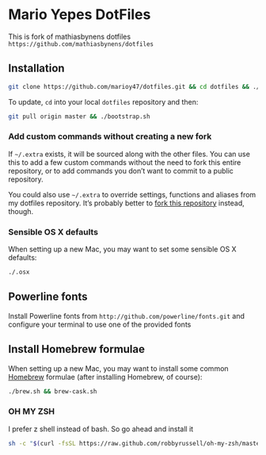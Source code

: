 # Mario Yepes DotFiles

This is fork of mathiasbynens dotfiles `https://github.com/mathiasbynens/dotfiles`


## Installation
```bash
git clone https://github.com/marioy47/dotfiles.git && cd dotfiles && ./bootstrap.sh
```

To update, `cd` into your local `dotfiles` repository and then:

```bash
git pull origin master && ./bootstrap.sh
```

### Add custom commands without creating a new fork

If `~/.extra` exists, it will be sourced along with the other files. You can use this to add a few custom commands without the need to fork this entire repository, or to add commands you don’t want to commit to a public repository.

You could also use `~/.extra` to override settings, functions and aliases from my dotfiles repository. It’s probably better to [fork this repository](https://github.com/mathiasbynens/dotfiles/fork) instead, though.

### Sensible OS X defaults

When setting up a new Mac, you may want to set some sensible OS X defaults:

```bash
./.osx
```

## Powerline fonts
Install Powerline fonts from  `http://github.com/powerline/fonts.git` and configure your terminal to use one of the provided fonts

## Install Homebrew formulae
When setting up a new Mac, you may want to install some common [Homebrew](http://brew.sh/) formulae (after installing Homebrew, of course):

```bash
./brew.sh && brew-cask.sh
```

### OH MY ZSH
I prefer z shell instead of bash. So go ahead and install it
```bash
sh -c "$(curl -fsSL https://raw.github.com/robbyrussell/oh-my-zsh/master/tools/install.sh)"
```

